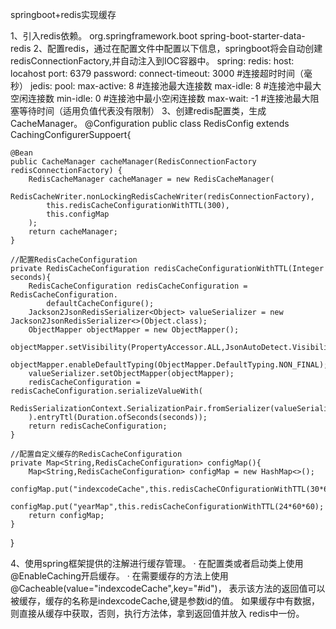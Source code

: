 springboot+redis实现缓存

1、引入redis依赖。
<dependency>
    <groupid>org.springframework.boot</groupid>
    <artifactid>spring-boot-starter-data-redis</aritifactid>
<dependency>
2、配置redis，通过在配置文件中配置以下信息，springboot将会自动创建redisConnectionFactory,并自动注入到IOC容器中。
spring:
    redis:
        host: locahost
        port: 6379
        password:
        connect-timeout: 3000  #连接超时时间（毫秒）
        jedis:
            pool:
                max-active: 8  #连接池最大连接数
                max-idle: 8  #连接池中最大空闲连接数
                min-idle: 0   #连接池中最小空闲连接数
                max-wait: -1 #连接池最大阻塞等待时间（适用负值代表没有限制）
3、创建redis配置类，生成CacheManager。
@Configuration
public class RedisConfig extends CachingConfigurerSuppoert{
    
    @Bean
    public CacheManager cacheManager(RedisConnectionFactory redisConnectionFactory) {
        RedisCacheManager cacheManager = new RedisCacheManager(
            RedisCacheWriter.nonLockingRedisCacheWriter(redisConnectionFactory),
            this.redisCacheConfigurationWithTTL(300),
            this.configMap
        );
        return cacheManager;
    }

    //配置RedisCacheConfiguration
    private RedisCacheConfiguration redisCacheConfigurationWithTTL(Integer seconds){
        RedisCacheConfiguration redisCacheConfiguration = RedisCacheConfiguration.
            defaultCacheConfigure();
        Jackson2JsonRedisSerializer<Object> valueSerializer = new Jackson2JsonRedisSerializer<>(Object.class);
        ObjectMapper objectMapper = new ObjectMapper();
        objectMapper.setVisibility(PropertyAccessor.ALL,JsonAutoDetect.Visibility.ANY);
        objectMapper.enableDefaultTyping(ObjectMapper.DefaultTyping.NON_FINAL);
        valueSerializer.setObjectMapper(objectMapper);
        redisCacheConfiguration = redisCacheConfiguration.serializeValueWith(
            RedisSerializationContext.SerializationPair.fromSerializer(valueSerializer)
        ).entryTtl(Duration.ofSeconds(seconds));
        return redisCacheConfiguration;
    }
    
    //配置自定义缓存的RedisCacheConfiguration
    private Map<String,RedisCacheConfiguration> configMap(){
        Map<String,RedisCacheConfiguration> configMap = new HashMap<>();
        configMap.put("indexcodeCache",this.redisCacheCOnfigurationWithTTL(30*60);
        configMap.put("yearMap",this.redisCacheConfigurationWithTTL(24*60*60);
        return configMap;
    }
}
    
4、使用spring框架提供的注解进行缓存管理。
· 在配置类或者启动类上使用@EnableCaching开启缓存。
· 在需要缓存的方法上使用@Cacheable(value="indexcodeCache",key="#id")，
表示该方法的返回值可以被缓存，缓存的名称是indexcodeCache,键是参数id的值。
如果缓存中有数据，则直接从缓存中获取，否则，执行方法体，拿到返回值并放入
redis中一份。